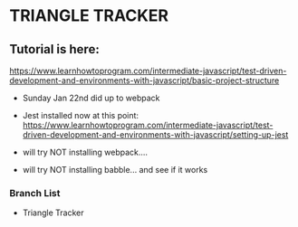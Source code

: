# TRIANGLE TRACKER 

## Tutorial is here:
https://www.learnhowtoprogram.com/intermediate-javascript/test-driven-development-and-environments-with-javascript/basic-project-structure

- Sunday Jan 22nd did up to webpack

- Jest installed now at this point:
https://www.learnhowtoprogram.com/intermediate-javascript/test-driven-development-and-environments-with-javascript/setting-up-jest

- will try NOT installing webpack....
- will try NOT installing babble... and see if it works


### Branch List
- Triangle Tracker